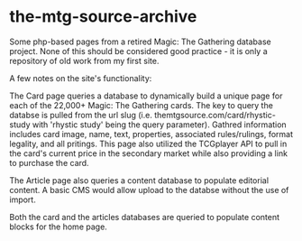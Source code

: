 # the-mtg-source-archive
Some php-based pages from a retired Magic: The Gathering database project. None of this should be considered good practice - it is only a repository of old work from my first site.

A few notes on the site's functionality:

The Card page queries a database to dynamically build a unique page for each of the 22,000+ Magic: The Gathering cards. The key to query the databse is pulled from the url slug (i.e. themtgsource.com/card/rhystic-study with 'rhystic study' being the query parameter). Gathred information includes card image, name, text, properties, associated rules/rulings, format legality, and all pritings. This page also utilized the TCGplayer API to pull in the card's current price in the secondary market while also providing a link to purchase the card.

The Article page also queries a content database to populate editorial content. A basic CMS would allow upload to the databse without the use of import.

Both the card and the articles databases are queried to populate content blocks for the home page.
